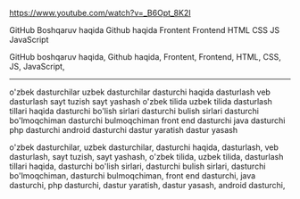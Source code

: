https://www.youtube.com/watch?v=_B6Opt_8K2I

GitHub Boshqaruv haqida
Github haqida
Frontent
Frontend
HTML
CSS
JS
JavaScript

GitHub boshqaruv haqida, Github haqida, Frontent, Frontend, HTML, CSS, JS, JavaScript,

--------------------------------


o'zbek dasturchilar
uzbek dasturchilar
dasturchi haqida
dasturlash
veb dasturlash
sayt tuzish
sayt yashash
o'zbek tilida
uzbek tilida
dasturlash tillari haqida
dasturchi bo'lish sirlari
dasturchi bulish sirlari
dasturchi bo'lmoqchiman
dasturchi bulmoqchiman
front end dasturchi
java dasturchi
php dasturchi
android dasturchi
dastur yaratish
dastur yasash

o'zbek dasturchilar, uzbek dasturchilar, dasturchi haqida, dasturlash, veb dasturlash, sayt tuzish, sayt yashash, o'zbek tilida, uzbek tilida, dasturlash tillari haqida, dasturchi bo'lish sirlari, dasturchi bulish sirlari, dasturchi bo'lmoqchiman, dasturchi bulmoqchiman, front end dasturchi, java dasturchi, php dasturchi, dastur yaratish, dastur yasash, android dasturchi,
